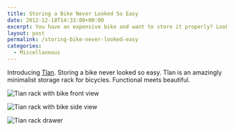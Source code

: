 ```yaml
---
title: Storing a Bike Never Looked So Easy
date: 2012-12-18T14:33:00+00:00
excerpt: You have an expensive bike and want to store it properly? Look no further.
layout: post
permalink: /storing-bike-never-looked-easy
categories:
  - Miscellaneous
---
```

Introducing [Tîan](http://mikili.de/products/tian/tian-weiss-eiche/ "tian"). Storing a bike never looked so easy. Tîan is an amazingly minimalist storage rack for bicycles. Functional meets beautiful.

![Tian rack with bike front view](https://michaelnordmeyer.com/images/2012/12/Tian-Front.jpg)

![Tian rack with bike side view](https://michaelnordmeyer.com/images/2012/12/Tian-Side.jpg)

![Tian rack drawer](https://michaelnordmeyer.com/images/2012/12/Tian-Drawer.jpg)